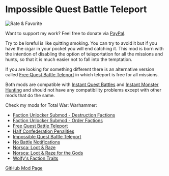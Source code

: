 # Impossible Quest Battle Teleport

![Rate & Favorite](https://i.imgur.com/fVVaDCS.gif)

Want to support my work? Feel free to donate via
[PayPal](https://paypal.me/echaravolar).

Try to be loreful is like quitting smoking. You can try to avoid it but if you
have the cigar in your pocket you will end catching it. This mod is born with
the intention of disabling the option of teleportation for all the missions and
hunts, so that it is much easier not to fall into the temptation.

If you are looking for something different there is an alternative version
called [Free Quest Battle Teleport](http://steamcommunity.com/sharedfiles/filedetails/?id=1118166368)
in which teleport is free for all missions.

Both mods are compatible with [Instant Quest Battles](https://steamcommunity.com/sharedfiles/filedetails/?id=808802871)
and [Instant Monster Hunting](https://steamcommunity.com/sharedfiles/filedetails/?id=1110660391)
and should not have any compatibility problems except with other mods that do
the same.

Check my mods for Total War: Warhammer:

* [Faction Unlocker Submod - Destruction Factions](http://steamcommunity.com/sharedfiles/filedetails/?id=1105739137)
* [Faction Unlocker Submod - Order Factions](http://steamcommunity.com/sharedfiles/filedetails/?id=1105739425)
* [Free Quest Battle Teleport](http://steamcommunity.com/sharedfiles/filedetails/?id=1118166368)
* [Half Confederation Penalities](http://steamcommunity.com/sharedfiles/filedetails/?id=1132916263)
* [Impossible Quest Battle Teleport](https://steamcommunity.com/sharedfiles/filedetails/?id=1118164395)
* [No Battle Notifications](http://steamcommunity.com/sharedfiles/filedetails/?id=1132916287)
* [Norsca: Loot & Raze](https://steamcommunity.com/sharedfiles/filedetails/?id=1118362434)
* [Norsca: Loot & Raze for the Gods](https://steamcommunity.com/sharedfiles/filedetails/?id=1118471309)
* [Wolfy's Faction Traits](http://steamcommunity.com/sharedfiles/filedetails/?id=1107494226)

[GitHub Mod Page](https://github.com/msolefonte/tww-mods-collection/mods/impossible-quest-battle-teleport)

